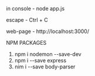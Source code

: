 
in console - node app.js 

escape - Ctrl + C 

web-page - http://localhost:3000/

NPM PACKAGES
1. npm i nodemon --save-dev
2. npm i --save express
3. nim i --save body-parser
